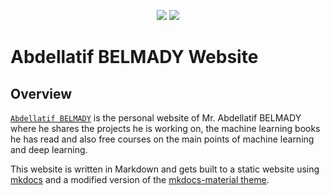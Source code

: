 <p align="center">
  <a title="abdellatif-belmady.github.io" href="https://mouhihamohamed702.github.io/MOUHIHA-MOHAMED/"><img src="https://img.shields.io/website.svg?label=abdellatif-belmady.github.io&longCache=true&style=flat-square&url=http%3A%2F%2Fmsys2.github.io%2Findex.html&logo=github"></a><!--
  -->
  <a title="Follow Abdellatif BELMADY on Twitter" href="https://twitter.com/AbdellatifBELM"><img src="https://img.shields.io/twitter/follow/AbdellatifBELM?color=31A4F1&logo=twitter&logoColor=white&style=flat-square"></a><!--
  -->
</p>


# Abdellatif BELMADY Website

## Overview

[``Abdellatif BELMADY``](https://abdellatif-belmady.github.io/abdellatif-belmady/) is the personal website of Mr. Abdellatif BELMADY where he shares the projects he is working on, the machine learning books he has read and also free courses on the main points of machine learning and deep learning.


This website is written in Markdown and gets built to a static website using [mkdocs](https://www.mkdocs.org/) and a modified version of the [mkdocs-material theme](https://squidfunk.github.io/mkdocs-material).
